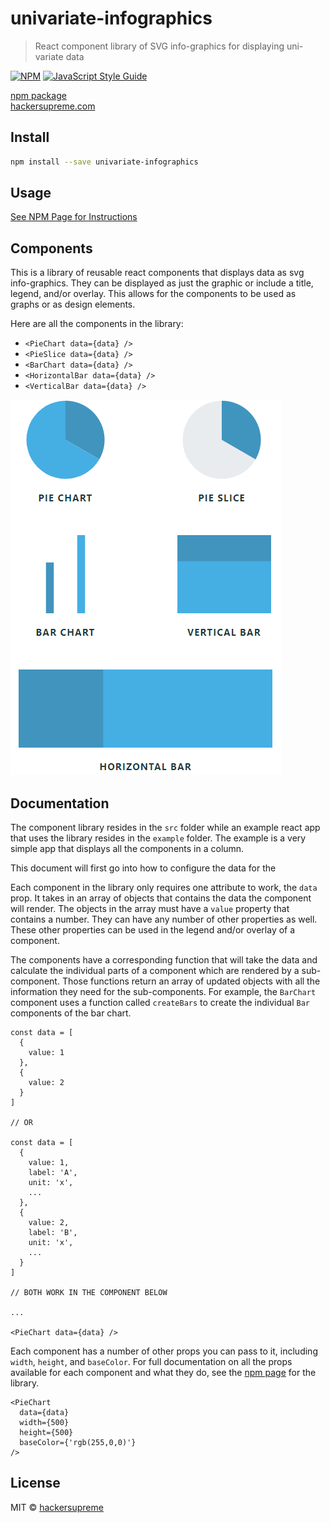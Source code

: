 # univariate-infographics

> React component library of SVG info-graphics for displaying uni-variate data

[![NPM](https://img.shields.io/npm/v/univariate-infographics.svg)](https://www.npmjs.com/package/univariate-infographics) [![JavaScript Style Guide](https://img.shields.io/badge/code_style-standard-brightgreen.svg)](https://standardjs.com)

[npm package](https://www.npmjs.com/package/univariate-infographics)
<br />
[hackersupreme.com](http://hackersupreme.com)

## Install

```bash
npm install --save univariate-infographics
```

## Usage

[See NPM Page for Instructions](https://www.npmjs.com/package/univariate-infographics)

## Components

This is a library of reusable react components that displays data as svg info-graphics. They can be displayed as just the graphic or include a title, legend, and/or overlay. This allows for the components to be used as graphs or as design elements.

Here are all the components in the library:

- `<PieChart data={data} />`
- `<PieSlice data={data} />`
- `<BarChart data={data} />`
- `<HorizontalBar data={data} />`
- `<VerticalBar data={data} />`

![All Components](/screenshots/AllComponents.PNG)

## Documentation

The component library resides in the `src` folder while an example react app that uses the library resides in the `example` folder. The example is a very simple app that displays all the components in a column.

This document will first go into how to configure the data for the 

Each component in the library only requires one attribute to work, the `data` prop. It takes in an array of objects that contains the data the component will render. The objects in the array must have a `value` property that contains a number. They can have any number of other properties as well. These other properties can be used in the legend and/or overlay of a component.

The components have a corresponding function that will take the data and calculate the individual parts of a component which are rendered by a sub-component. Those functions return an array of updated objects with all the information they need for the sub-components. For example, the `BarChart` component uses a function called `createBars` to create the individual `Bar` components of the bar chart. 

```
const data = [
  {
    value: 1
  },
  {
    value: 2
  }
]

// OR

const data = [
  {
    value: 1,
    label: 'A',
    unit: 'x',
    ...
  },
  {
    value: 2,
    label: 'B',
    unit: 'x',
    ...
  }
]

// BOTH WORK IN THE COMPONENT BELOW

...

<PieChart data={data} />
```



Each component has a number of other props you can pass to it, including `width`, `height`, and `baseColor`. For full documentation on all the props available for each component and what they do, see the [npm page](https://www.npmjs.com/package/univariate-infographics) for the library.

```
<PieChart
  data={data}
  width={500}
  height={500}
  baseColor={'rgb(255,0,0)'}
/>
```





## License

MIT © [hackersupreme](https://github.com/hackersupreme)
